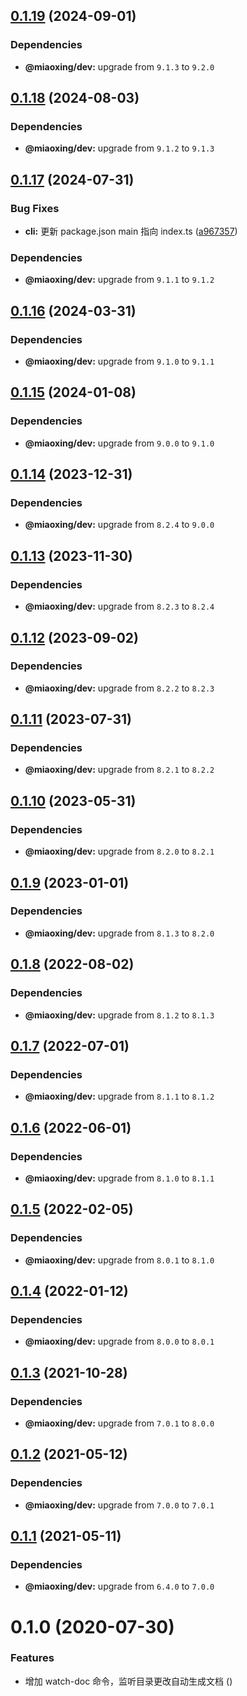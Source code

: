 ## [0.1.19](https://github.com/miaoxing/mxjs-cli/compare/v0.1.18...v0.1.19) (2024-09-01)





### Dependencies

* **@miaoxing/dev:** upgrade from `9.1.3` to `9.2.0`

## [0.1.18](https://github.com/miaoxing/mxjs-cli/compare/v0.1.17...v0.1.18) (2024-08-03)





### Dependencies

* **@miaoxing/dev:** upgrade from `9.1.2` to `9.1.3`

## [0.1.17](https://github.com/miaoxing/mxjs-cli/compare/v0.1.16...v0.1.17) (2024-07-31)


### Bug Fixes

* **cli:** 更新 package.json main 指向 index.ts ([a967357](https://github.com/miaoxing/mxjs-cli/commit/a96735757c7e050506160c62e8f24498c5c4fd08))





### Dependencies

* **@miaoxing/dev:** upgrade from `9.1.1` to `9.1.2`

## [0.1.16](https://github.com/miaoxing/mxjs-cli/compare/v0.1.15...v0.1.16) (2024-03-31)





### Dependencies

* **@miaoxing/dev:** upgrade from `9.1.0` to `9.1.1`

## [0.1.15](https://github.com/miaoxing/mxjs-cli/compare/v0.1.14...v0.1.15) (2024-01-08)





### Dependencies

* **@miaoxing/dev:** upgrade from `9.0.0` to `9.1.0`

## [0.1.14](https://github.com/miaoxing/mxjs-cli/compare/v0.1.13...v0.1.14) (2023-12-31)





### Dependencies

* **@miaoxing/dev:** upgrade from `8.2.4` to `9.0.0`

## [0.1.13](https://github.com/miaoxing/mxjs-cli/compare/v0.1.12...v0.1.13) (2023-11-30)





### Dependencies

* **@miaoxing/dev:** upgrade from `8.2.3` to `8.2.4`

## [0.1.12](https://github.com/miaoxing/mxjs-cli/compare/v0.1.11...v0.1.12) (2023-09-02)





### Dependencies

* **@miaoxing/dev:** upgrade from `8.2.2` to `8.2.3`

## [0.1.11](https://github.com/miaoxing/mxjs-cli/compare/v0.1.10...v0.1.11) (2023-07-31)





### Dependencies

* **@miaoxing/dev:** upgrade from `8.2.1` to `8.2.2`

## [0.1.10](https://github.com/miaoxing/mxjs-cli/compare/v0.1.9...v0.1.10) (2023-05-31)





### Dependencies

* **@miaoxing/dev:** upgrade from `8.2.0` to `8.2.1`

## [0.1.9](https://github.com/miaoxing/mxjs-cli/compare/v0.1.8...v0.1.9) (2023-01-01)





### Dependencies

* **@miaoxing/dev:** upgrade from `8.1.3` to `8.2.0`

## [0.1.8](https://github.com/miaoxing/mxjs-cli/compare/v0.1.7...v0.1.8) (2022-08-02)





### Dependencies

* **@miaoxing/dev:** upgrade from `8.1.2` to `8.1.3`

## [0.1.7](https://github.com/miaoxing/mxjs-cli/compare/v0.1.6...v0.1.7) (2022-07-01)





### Dependencies

* **@miaoxing/dev:** upgrade from `8.1.1` to `8.1.2`

## [0.1.6](https://github.com/miaoxing/mxjs-cli/compare/v0.1.5...v0.1.6) (2022-06-01)





### Dependencies

* **@miaoxing/dev:** upgrade from `8.1.0` to `8.1.1`

## [0.1.5](https://github.com/miaoxing/mxjs-cli/compare/v0.1.4...v0.1.5) (2022-02-05)





### Dependencies

* **@miaoxing/dev:** upgrade from `8.0.1` to `8.1.0`

## [0.1.4](https://github.com/miaoxing/mxjs-cli/compare/v0.1.3...v0.1.4) (2022-01-12)





### Dependencies

* **@miaoxing/dev:** upgrade from `8.0.0` to `8.0.1`

## [0.1.3](https://github.com/miaoxing/mxjs-cli/compare/v0.1.2...v0.1.3) (2021-10-28)





### Dependencies

* **@miaoxing/dev:** upgrade from `7.0.1` to `8.0.0`

## [0.1.2](https://github.com/miaoxing/mxjs-cli/compare/v0.1.1...v0.1.2) (2021-05-12)





### Dependencies

* **@miaoxing/dev:** upgrade from `7.0.0` to `7.0.1`

## [0.1.1](https://github.com/miaoxing/mxjs-cli/compare/v0.1.0...v0.1.1) (2021-05-11)





### Dependencies

* **@miaoxing/dev:** upgrade from `6.4.0` to `7.0.0`

# 0.1.0 (2020-07-30)


### Features

* 增加 watch-doc 命令，监听目录更改自动生成文档 ([](https://github.com/miaoxing/mxjs-cli/commit/))
